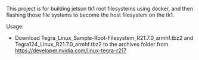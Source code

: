 This project is for building jetson tk1 root filesystems using docker, and then flashing those file systems to become the host filesystem on the tk1.

Usage:
- Download Tegra_Linux_Sample-Root-Filesystem_R21.7.0_armhf.tbz2 and Tegra124_Linux_R21.7.0_armhf.tbz2 to the archives folder from https://developer.nvidia.com/linux-tegra-r217